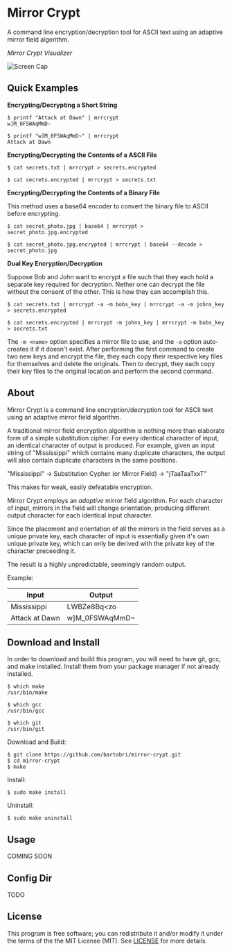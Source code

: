 Mirror Crypt
============

A command line encryption/decryption tool for ASCII text using an
adaptive mirror field algorithm.

*Mirror Crypt Visualizer*

![Screen Cap](http://i.imgur.com/mh8efa2.gif)

Quick Examples
--------------

**Encrypting/Decrypting a Short String**

```
$ printf "Attack at Dawn" | mrrcrypt
w]M_0FSWAqMmD~

$ printf "w]M_0FSWAqMmD~" | mrrcrypt
Attack at Dawn

```

**Encrypting/Decrypting the Contents of a ASCII File**

```
$ cat secrets.txt | mrrcrypt > secrets.encrypted

$ cat secrets.encrypted | mrrcrypt > secrets.txt
```

**Encrypting/Decrypting the Contents of a Binary File**

This method uses a base64 encoder to convert the binary file to ASCII before encrypting.

```
$ cat secret_photo.jpg | base64 | mrrcrypt > secret_photo.jpg.encrypted

$ cat secret_photo.jpg.encrypted | mrrcrypt | base64 --decode > secret_photo.jpg
```

**Dual Key Encryption/Decryption**

Suppose Bob and John want to encrypt a file such that they each hold a
separate key required for decryption. Nether one can decrypt the file without
the consent of the other. This is how they can accomplish this.

```
$ cat secrets.txt | mrrcrypt -a -m bobs_key | mrrcrypt -a -m johns_key > secrets.encrypted

$ cat secrets.encrypted | mrrcrypt -m johns_key | mrrcrypt -m bobs_key > secrets.txt
```

The `-m <name>` option specifies a mirror file to use, and the `-a`
option auto-creates it if it doesn't exist. After performing the first
command to create two new keys and encrypt the file, they each copy
their respective key files for themselves and delete the originals. Then
to decrypt, they each copy their key files to the original location and
perform the second command.

About
-----

Mirror Crypt is a command line encryption/decryption tool for ASCII text
using an adaptive mirror field algorithm.

A traditional mirror field encryption algorithm is nothing more than
elaborate form of a simple substitution cipher. For every identical
character of input, an identical character of output is produced. For
example, given an input string of "Mississippi"
which contains many duplicate characters, the output will also contain
duplicate characters in the same positions.

"Mississippi" -> Substitution Cypher (or Mirror Field) -> "jTaaTaaTxxT"

This makes for weak, easily defeatable encryption.

Mirror Crypt employs an *adaptive* mirror field algorithm. For each
character of input, mirrors in the field will change orientation,
producing different output character for each identical input character.

Since the placement and orientation of all the mirrors in the field serves
as a unique private key, each character of input is essentially given
it's own unique private key, which can only be derived with the private
key of the character preceeding it.

The result is a highly unpredictable, seemingly random output.

Example:

Input | Output
----- | ------
Mississippi | LWBZe8Bq<zo
Attack at Dawn | w]M_0FSWAqMmD~

Download and Install
--------------------

In order to download and build this program, you will need to have git,
gcc, and make installed. Install them from your package manager if not
already installed.

```
$ which make
/usr/bin/make

$ which gcc
/usr/bin/gcc

$ which git
/usr/bin/git
```
Download and Build:
```
$ git clone https://github.com/bartobri/mirror-crypt.git
$ cd mirror-crypt
$ make
```

Install:
```
$ sudo make install
```

Uninstall:
```
$ sudo make uninstall
```

Usage
-----

COMING SOON

Config Dir
----------

TODO

License
-------

This program is free software; you can redistribute it and/or modify it under the terms of the the
MIT License (MIT). See [LICENSE](LICENSE) for more details.
